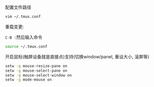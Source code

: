 配置文件路径

```bash
vim ~/.tmux.conf
```

重载变更:

`C-B :`然后输入命令

```bash
source ~/.tmux.conf
```


开启鼠标(触屏设备就是直接点)支持(切换window/panel, 重设大小, 滚屏等)

```bash
setw -g mouse-resize-pane on
setw -g mouse-select-pane on
setw -g mouse-select-window on
setw -g mode-mouse on
```
